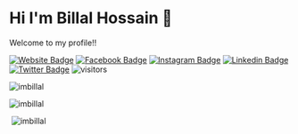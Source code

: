# Hi I'm Billal Hossain 👋

Welcome to my profile!!

[![Website Badge](https://img.shields.io/badge/Website-3b5998?style=flat-square&logo=google-chrome&logoColor=white)](https://billal.dev/)
[![Facebook Badge](https://img.shields.io/badge/-Facebook-0088cc?style=flat-square&logo=Facebook&logoColor=white)](https://www.facebook.com/imbillal/)
[![Instagram Badge](https://img.shields.io/badge/-Instagram-e4405f?style=flat-square&logo=Instagram&logoColor=white)](https://www.instagram.com/imbillal/)
[![Linkedin Badge](https://img.shields.io/badge/-LinkedIn-0e76a8?style=flat-square&logo=Linkedin&logoColor=white)](https://www.linkedin.com/in/imbillal/)
[![Twitter Badge](https://img.shields.io/badge/-Twitter-00acee?style=flat-square&logo=Twitter&logoColor=white)](https://twitter.com/billal_dev)
![visitors](https://visitor-badge.laobi.icu/badge?page_id=imbillal.imbillal)

<p><img  src="https://github-readme-stats.vercel.app/api/top-langs?username=imbillal&show_icons=true&locale=en&layout=compact" alt="imbillal" /></p>
<picture>
  <source media="(prefers-color-scheme: dark)" >
  <img  src="https://github-readme-stats.vercel.app/api/top-langs?username=imbillal&show_icons=true&locale=en&layout=compact" alt="imbillal" />
</picture>
<p>&nbsp;<img src="https://github-readme-stats.vercel.app/api?username=imbillal&show_icons=true&locale=en" alt="imbillal" /></p>
